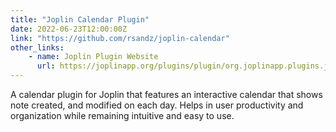 ```yaml
---
title: "Joplin Calendar Plugin"
date: 2022-06-23T12:00:00Z
link: "https://github.com/rsandz/joplin-calendar"
other_links:
    - name: Joplin Plugin Website
      url: https://joplinapp.org/plugins/plugin/org.joplinapp.plugins.joplin-calendar
---
```


A calendar plugin for Joplin that features an interactive calendar that shows
note created, and modified on each day. Helps in user productivity and organization
while remaining intuitive and easy to use.
